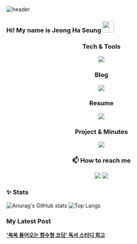 ![header](https://capsule-render.vercel.app/api?type=waving&color=gradient&height=300&section=header&text=Jeong-Ha-Seung&fontSize=90&animation=fadeIn&fontAlignY=38&desc=https://github.com/HA-SEUNG-JEONG&descAlignY=52&descAlign=66)
### Hi! My name is Jeong Ha Seung <img src="https://raw.githubusercontent.com/aemmadi/aemmadi/master/wave.gif" width="30px">

<h3 align="center">Tech & Tools</h3>

<p align="center">
  <a href="https://skillicons.dev">
    <img src="https://skillicons.dev/icons?i=html,css,js,ts,react,git,tailwindcss" />
  </a>
</p>
 
 </h3>




<h3 align="center">
 Blog
 </h3>
<p align="center">
  <a href="https://velog.io/@gktmd652" target="_blank"><img src="https://img.shields.io/badge/Velog-20C997?style=for-the-badge&logo=velog&logoColor=white"></a>
<h3 align="center">
 Resume
 </h3>
 <p align="center">
  <a href="https://interesting-spectacles-668.notion.site/bec1eba698104e8b8157f5a0aec7221b" target="_blank"><img src="https://img.shields.io/badge/Notion-000000?style=for-the-badge&logo=velog&logoColor=white"></a>
  <h3 align="center">
 Project & Minutes
 </h3>
<p align="center">
  <a href="https://helpful-swan-327bb4.netlify.app/" target="_blank">
    <a href="https://helpful-swan-327bb4.netlify.app">
      <img src="https://skillicons.dev/icons?i=netlify" />
    </a>
  </a>

</p>




<h3 align="center">📫 How to reach me</h3>
<p align="center">
 <a href="mailto:gktmd653@gmail.com" target="_blank"><img src="https://img.shields.io/badge/gmail-EA4335?style=for-the-badge&logo=gmail&logoColor=white"></a>
<a href="https://www.linkedin.com/in/%ED%95%98%EC%8A%B9-%EC%A0%95-50b831229/" target="_blank"><img src="https://img.shields.io/badge/LinkedIn-0A66C2?style=for-the-badge&logo=LinkedIn&logoColor=white"></a>
</p>


<h3 align="left">✨ Stats</h3>



  ![Anurag's GitHub stats](https://github-readme-stats.vercel.app/api?username=HA-SEUNG-JEONG&show_icons=true&theme=tokyonight)
  ![Top Langs](https://github-readme-stats.vercel.app/api/top-langs/?username=HA-SEUNG-JEONG&layout=compact&theme=tokyonight)

### My Latest Post
<strong><a href="https://helpful-swan-327bb4.netlify.app/2022/minutes/3/">'쏙쏙 들어오는 함수형 코딩' 독서 스터디 회고</a></strong>
